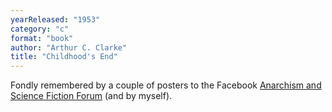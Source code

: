 ```yaml
---
yearReleased: "1953"
category: "c"
format: "book"
author: "Arthur C. Clarke"
title: "Childhood's End"
---
```

Fondly remembered by a couple of posters to the Facebook <a href="https://www.facebook.com/groups/anarchismandsciencefiction/?fref=ts"> Anarchism and Science Fiction Forum</a> (and by myself).
 